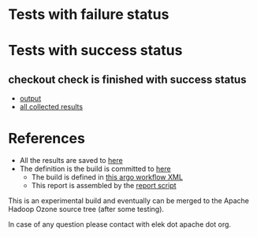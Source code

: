 # Tests with failure status


# Tests with success status

## checkout check is finished with success status

   * [output](https://raw.githubusercontent.com/elek/ozone-ci/master/byscane/byscane-nightly-20190913-xxdzn/checkout/output.log)
   * [all collected results](https://github.com/elek/ozone-ci/tree/master/byscane/byscane-nightly-20190913-xxdzn/checkout)




# References

 * All the results are saved to [here](https://github.com/elek/ozone-ci/tree/master/byscane/byscane-nightly-20190913-xxdzn/)
 * The definition is the build is committed to [here](https://github.com/elek/argo-ozone)
    * The build is defined in [this argo workflow XML](https://github.com/elek/argo-ozone/blob/master/ozone-build.yaml)
    * This report is assembled by the [report script](https://github.com/elek/argo-ozone/blob/master/scripts/report.sh)

This is an experimental build and eventually can be merged to the Apache Hadoop Ozone source tree (after some testing).

In case of any question please contact with elek dot apache dot org.

